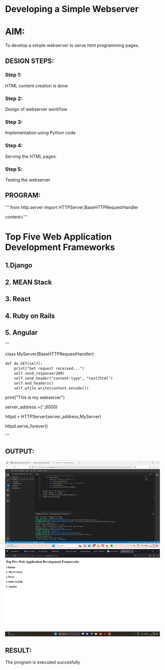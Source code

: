# Developing a Simple Webserver

# AIM:

To develop a simple webserver to serve html programming pages.

## DESIGN STEPS:

### Step 1:

HTML content creation is done

### Step 2:
Design of webserver workflow

### Step 3:
Implementation using Python code

### Step 4:
Serving the HTML pages.

### Step 5:
Testing the webserver

## PROGRAM:
'''
from http.server import HTTPServer,BaseHTTPRequestHandler

content='''

<!doctype html>

<html>
    
<head>
    
<title> My Web Server</title>
    
</head>
    
<body>
    
<h1>Top Five Web Application Development Frameworks</h1>
    
<h2>1.Django</h2>
    
<h2>2. MEAN Stack</h2>
    
<h2>3. React </h2>
    
<h2>4. Ruby on Rails</h2>
    
<h2>5. Angular</h2>
    
</body>
    
</html>

'''

class MyServer(BaseHTTPRequestHandler):

    def do_GET(self):
        print("Get request received...")
        self.send_response(200) 
        self.send_header("content-type", "text/html")       
        self.end_headers()
        self.wfile.write(content.encode())

print("This is my webserver") 

server_address =('',8000)

httpd = HTTPServer(server_address,MyServer)

httpd.serve_forever()

'''

## OUTPUT:
![OUTPUT](./out2.png)
![OUTPUT](./webserver.png)


## RESULT:
The program is executed succesfully
